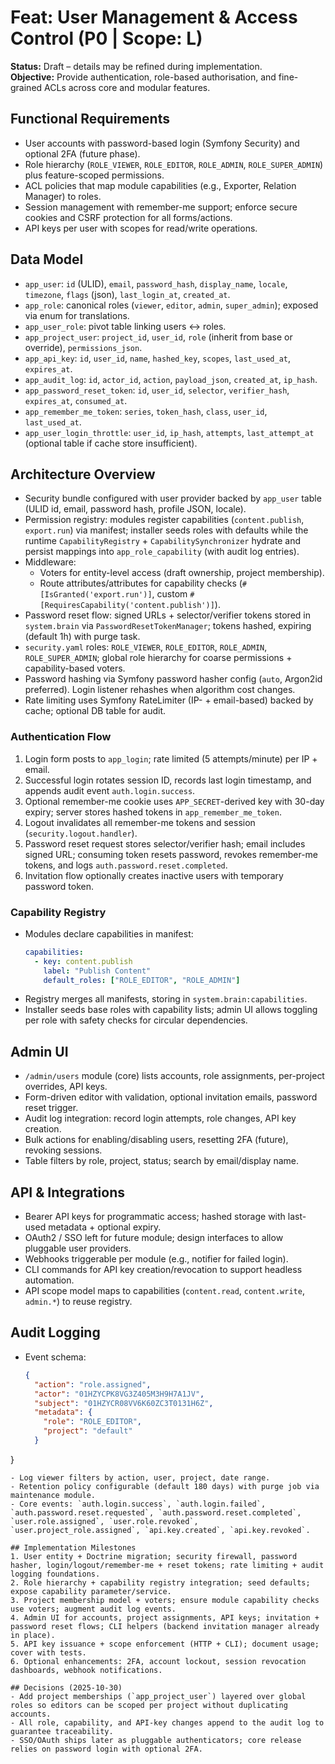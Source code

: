 # Feat: User Management & Access Control (P0 | Scope: L)

**Status:** Draft – details may be refined during implementation.  
**Objective:** Provide authentication, role-based authorisation, and fine-grained ACLs across core and modular features.

## Functional Requirements
- User accounts with password-based login (Symfony Security) and optional 2FA (future phase).
- Role hierarchy (`ROLE_VIEWER`, `ROLE_EDITOR`, `ROLE_ADMIN`, `ROLE_SUPER_ADMIN`) plus feature-scoped permissions.
- ACL policies that map module capabilities (e.g., Exporter, Relation Manager) to roles.
- Session management with remember-me support; enforce secure cookies and CSRF protection for all forms/actions.
- API keys per user with scopes for read/write operations.

## Data Model
- `app_user`: `id` (ULID), `email`, `password_hash`, `display_name`, `locale`, `timezone`, `flags` (json), `last_login_at`, `created_at`.
- `app_role`: canonical roles (`viewer`, `editor`, `admin`, `super_admin`); exposed via enum for translations.
- `app_user_role`: pivot table linking users ↔ roles.
- `app_project_user`: `project_id`, `user_id`, `role` (inherit from base or override), `permissions_json`.
- `app_api_key`: `id`, `user_id`, `name`, `hashed_key`, `scopes`, `last_used_at`, `expires_at`.
- `app_audit_log`: `id`, `actor_id`, `action`, `payload_json`, `created_at`, `ip_hash`.
- `app_password_reset_token`: `id`, `user_id`, `selector`, `verifier_hash`, `expires_at`, `consumed_at`.
- `app_remember_me_token`: `series`, `token_hash`, `class`, `user_id`, `last_used_at`.
- `app_user_login_throttle`: `user_id`, `ip_hash`, `attempts`, `last_attempt_at` (optional table if cache store insufficient).

## Architecture Overview
- Security bundle configured with user provider backed by `app_user` table (ULID id, email, password hash, profile JSON, locale).
- Permission registry: modules register capabilities (`content.publish`, `export.run`) via manifest; installer seeds roles with defaults while the runtime `CapabilityRegistry` + `CapabilitySynchronizer` hydrate and persist mappings into `app_role_capability` (with audit log entries).
- Middleware:
  - Voters for entity-level access (draft ownership, project membership).
  - Route attributes/attributes for capability checks (`#[IsGranted('export.run')]`, custom `#[RequiresCapability('content.publish')]`).
- Password reset flow: signed URLs + selector/verifier tokens stored in `system.brain` via `PasswordResetTokenManager`; tokens hashed, expiring (default 1h) with purge task.
- `security.yaml` roles: `ROLE_VIEWER`, `ROLE_EDITOR`, `ROLE_ADMIN`, `ROLE_SUPER_ADMIN`; global role hierarchy for coarse permissions + capability-based voters.
- Password hashing via Symfony password hasher config (`auto`, Argon2id preferred). Login listener rehashes when algorithm cost changes.
- Rate limiting uses Symfony RateLimiter (IP- + email-based) backed by cache; optional DB table for audit.

### Authentication Flow
1. Login form posts to `app_login`; rate limited (5 attempts/minute) per IP + email.
2. Successful login rotates session ID, records last login timestamp, and appends audit event `auth.login.success`.
3. Optional remember-me cookie uses `APP_SECRET`-derived key with 30-day expiry; server stores hashed tokens in `app_remember_me_token`.
4. Logout invalidates all remember-me tokens and session (`security.logout.handler`).
5. Password reset request stores selector/verifier hash; email includes signed URL; consuming token resets password, revokes remember-me tokens, and logs `auth.password.reset.completed`.
6. Invitation flow optionally creates inactive users with temporary password token.

### Capability Registry
- Modules declare capabilities in manifest:
  ```yaml
  capabilities:
    - key: content.publish
      label: "Publish Content"
      default_roles: ["ROLE_EDITOR", "ROLE_ADMIN"]
  ```
- Registry merges all manifests, storing in `system.brain:capabilities`.
- Installer seeds base roles with capability lists; admin UI allows toggling per role with safety checks for circular dependencies.

## Admin UI
- `/admin/users` module (core) lists accounts, role assignments, per-project overrides, API keys.
- Form-driven editor with validation, optional invitation emails, password reset trigger.
- Audit log integration: record login attempts, role changes, API key creation.
- Bulk actions for enabling/disabling users, resetting 2FA (future), revoking sessions.
- Table filters by role, project, status; search by email/display name.

## API & Integrations
- Bearer API keys for programmatic access; hashed storage with last-used metadata + optional expiry.
- OAuth2 / SSO left for future module; design interfaces to allow pluggable user providers.
- Webhooks triggerable per module (e.g., notifier for failed login).
- CLI commands for API key creation/revocation to support headless automation.
- API scope model maps to capabilities (`content.read`, `content.write`, `admin.*`) to reuse registry.

## Audit Logging
- Event schema:
  ```json
  {
    "action": "role.assigned",
    "actor": "01HZYCPK8VG3Z405M3H9H7A1JV",
    "subject": "01HZYCR08VV6K60ZC3T0131H6Z",
    "metadata": {
      "role": "ROLE_EDITOR",
      "project": "default"
    }
}
```
- Log viewer filters by action, user, project, date range.
- Retention policy configurable (default 180 days) with purge job via maintenance module.
- Core events: `auth.login.success`, `auth.login.failed`, `auth.password.reset.requested`, `auth.password.reset.completed`, `user.role.assigned`, `user.role.revoked`, `user.project_role.assigned`, `api.key.created`, `api.key.revoked`.

## Implementation Milestones
1. User entity + Doctrine migration; security firewall, password hasher, login/logout/remember-me + reset tokens; rate limiting + audit logging foundations.
2. Role hierarchy + capability registry integration; seed defaults; expose capability parameter/service.
3. Project membership model + voters; ensure module capability checks use voters; augment audit log events.
4. Admin UI for accounts, project assignments, API keys; invitation + password reset flows; CLI helpers (backend invitation manager already in place).
5. API key issuance + scope enforcement (HTTP + CLI); document usage; cover with tests.
6. Optional enhancements: 2FA, account lockout, session revocation dashboards, webhook notifications.

## Decisions (2025-10-30)
- Add project memberships (`app_project_user`) layered over global roles so editors can be scoped per project without duplicating accounts.
- All role, capability, and API-key changes append to the audit log to guarantee traceability.
- SSO/OAuth ships later as pluggable authenticators; core release relies on password login with optional 2FA.
